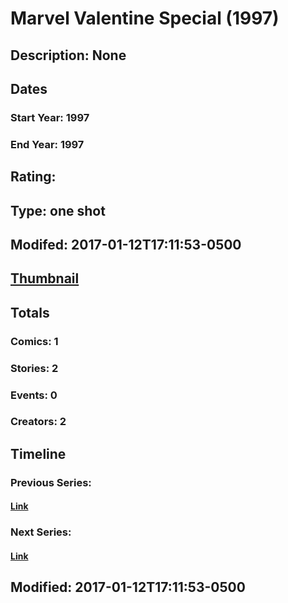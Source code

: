 # Marvel Valentine Special (1997)
## Description: None
## Dates
### Start Year: 1997
### End Year: 1997
## Rating: 
## Type: one shot
## Modifed: 2017-01-12T17:11:53-0500
## [Thumbnail](http://i.annihil.us/u/prod/marvel/i/mg/b/40/image_not_available.jpg)
## Totals
### Comics: 1
### Stories: 2
### Events: 0
### Creators: 2
## Timeline
### Previous Series: 
#### [Link]()
### Next Series: 
#### [Link]()
## Modified: 2017-01-12T17:11:53-0500